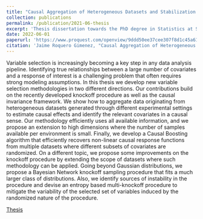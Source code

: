 ```yaml
---
title: "Causal Aggregation of Heterogeneous Datasets and Stabilization of Feature Selection Procedures (PhD Thesis)"
collection: publications
permalink: /publication/2021-06-thesis
excerpt: 'Thesis dissertation towards the PhD degree in Statistics at Stanford University.'
date: 2022-06-01
paperurl: 'https://www.proquest.com/openview/9ddd50ee37cee307f8d1c45a6192e597/1?pq-origsite=gscholar&cbl=18750&diss=y'
citation: 'Jaime Roquero Gimenez, "Causal Aggregation of Heterogeneous Datasets and Stabilization of Feature Selection Procedures", Stanford University PhD Dissertation (2022).'
---
```


Variable selection is increasingly becoming a key step in any data analysis pipeline. Identifying
true relationships between a large number of covariates and a response of interest is a challenging
problem that often requires strong modeling assumptions. In this thesis we develop new variable
selection methodologies in two different directions. Our contributions build on the recently developed
knockoff procedure as well as the causal invariance framework. We show how to aggregate data
originating from heterogeneous datasets generated through different experimental settings to estimate
causal effects and identify the relevant covariates in a causal sense. Our methodology efficiently
uses all available information, and we propose an extension to high dimensions where the number of
samples available per environment is small. Finally, we develop a Causal Boosting algorithm that
efficiently recovers non-linear causal response functions from multiple datasets where different subsets
of covariates are randomized. On a different topic, we propose some improvements on the knockoff
procedure by extending the scope of datasets where such methodology can be applied. Going beyond
Gaussian distributions, we propose a Bayesian Network knockoff sampling procedure that fits a much
larger class of distributions. Also, we identify sources of instability in the procedure and devise an
entropy based multi-knockoff procedure to mitigate the variability of the selected set of variables
induced by the randomized nature of the procedure.

[Thesis](https://www.proquest.com/openview/9ddd50ee37cee307f8d1c45a6192e597/1?pq-origsite=gscholar&cbl=18750&diss=y)


